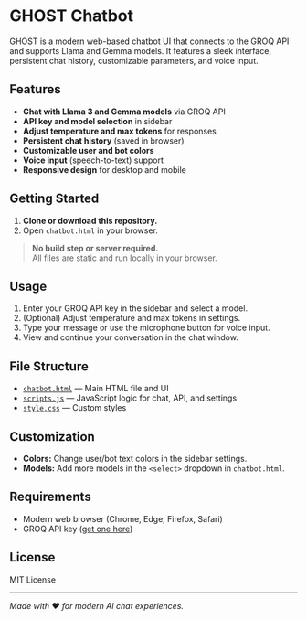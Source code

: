 # GHOST Chatbot

GHOST is a modern web-based chatbot UI that connects to the GROQ API and supports Llama and Gemma models. It features a sleek interface, persistent chat history, customizable parameters, and voice input.

## Features

- **Chat with Llama 3 and Gemma models** via GROQ API
- **API key and model selection** in sidebar
- **Adjust temperature and max tokens** for responses
- **Persistent chat history** (saved in browser)
- **Customizable user and bot colors**
- **Voice input** (speech-to-text) support
- **Responsive design** for desktop and mobile

## Getting Started

1. **Clone or download this repository.**
2. Open `chatbot.html` in your browser.

> **No build step or server required.**  
> All files are static and run locally in your browser.

## Usage

1. Enter your GROQ API key in the sidebar and select a model.
2. (Optional) Adjust temperature and max tokens in settings.
3. Type your message or use the microphone button for voice input.
4. View and continue your conversation in the chat window.
## File Structure

- [`chatbot.html`](chatbot.html) — Main HTML file and UI
- [`scripts.js`](scripts.js) — JavaScript logic for chat, API, and settings
- [`style.css`](style.css) — Custom styles

## Customization

- **Colors:** Change user/bot text colors in the sidebar settings.
- **Models:** Add more models in the `<select>` dropdown in `chatbot.html`.

## Requirements

- Modern web browser (Chrome, Edge, Firefox, Safari)
- GROQ API key ([get one here](https://console.groq.com/))

## License

MIT License

---

*Made with ❤️ for modern AI chat experiences.*
